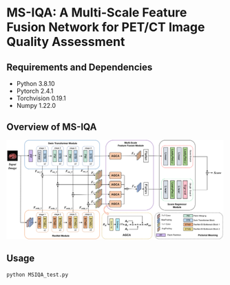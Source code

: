 # MS-IQA: A Multi-Scale Feature Fusion Network for PET/CT Image Quality Assessment

## Requirements and Dependencies

* Python 3.8.10
* Pytorch 2.4.1
* Torchvision 0.19.1
* Numpy 1.22.0

## Overview of MS-IQA
![image.png](model.png)

## Usage
```
python MSIQA_test.py
```

